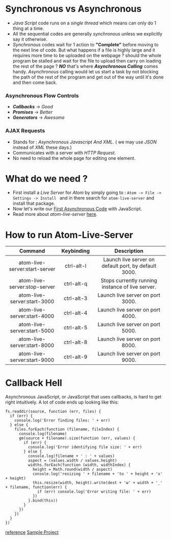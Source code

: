 # Synchronous vs Asynchronous
  - _Java Script_ code runs on a _single thread_ which means can only do 1 thing at a time.
  - All the sequential codes are generally _synchronous_ unless we explicitly say it otherwise.
  - _Synchronous_ codes wait for 1 action to __"Complete"__ before moving to the next line of code.
But what happens if a file is highly large and it requires more time to be uploaded on the webpage ? should the whole program be stalled and wait for the file to upload then carry on loading the rest of the page ? ***NO*** that's where ___Asynchronous Calling___ comes handy. _Asynchronous_ calling would let us start a task by not blocking the path of the rest of the program and get out of the way until it's done and then come back.

### Asynchronous Flow Controls
  - ***Callbacks*** -> _Good_
  - ***Promises*** -> _Better_
  - ***Generators*** -> _Awesome_

### AJAX Requests
  - Stands for : _Asynchronous Javascript And XML_. ( we may use _JSON_ instead of _XML_ these days.)
  - Communicates with a server with _HTTP Request_.
  - No need to reload the whole page for editing one element.

# What do we need ?
  - First install a _Live Server_ for _Atom_ by simply going to : `Atom -> File -> Settings -> Install ` and in there search for `atom-live-server` and install that package.
  - Now let's write our [First Asynchronous Code](https://github.com/hosseindehghanipour1998/Web_Programming/tree/master/6%20-%20Async%20JS/1%20-%20First%20Async%20Request) with JavaScript.
  - Read more about _atom-live-server_  [here](https://atom.io/packages/atom-live-server).

# How to run Atom-Live-Server
| Command  |  Keybinding | Description  |
|:-:|:-:|:-:|
| atom-live-server:start-server | ctrl-alt-l |  Launch live server on default port, by default 3000.  |  
| atom-live-server:stop-server  | ctrl-alt-q |  Stops currently running instance of live server. |   
| atom-live-server:start-3000   | ctrl-alt-3 |  Launch live server on port 3000.  |
| atom-live-server:start-4000   | ctrl-alt-4 |  Launch live server on port 4000.  |
| atom-live-server:start-5000   | ctrl-alt-5 |	Launch live server on port 5000.  |
| atom-live-server:start-8000   | ctrl-alt-8 |	Launch live server on port 8000.  |
| atom-live-server:start-9000   | ctrl-alt-9 |  Launch live server on port 9000.  |

# Callback Hell
Asynchronous JavaScript, or JavaScript that uses callbacks, is hard to get right intuitively. A lot of code ends up looking like this:
```
fs.readdir(source, function (err, files) {
  if (err) {
    console.log('Error finding files: ' + err)
  } else {
    files.forEach(function (filename, fileIndex) {
      console.log(filename)
      gm(source + filename).size(function (err, values) {
        if (err) {
          console.log('Error identifying file size: ' + err)
        } else {
          console.log(filename + ' : ' + values)
          aspect = (values.width / values.height)
          widths.forEach(function (width, widthIndex) {
            height = Math.round(width / aspect)
            console.log('resizing ' + filename + 'to ' + height + 'x' + height)
            this.resize(width, height).write(dest + 'w' + width + '_' + filename, function(err) {
              if (err) console.log('Error writing file: ' + err)
            })
          }.bind(this))
        }
      })
    })
  }
})
```

[reference](http://callbackhell.com/)
[Sample Project]()
